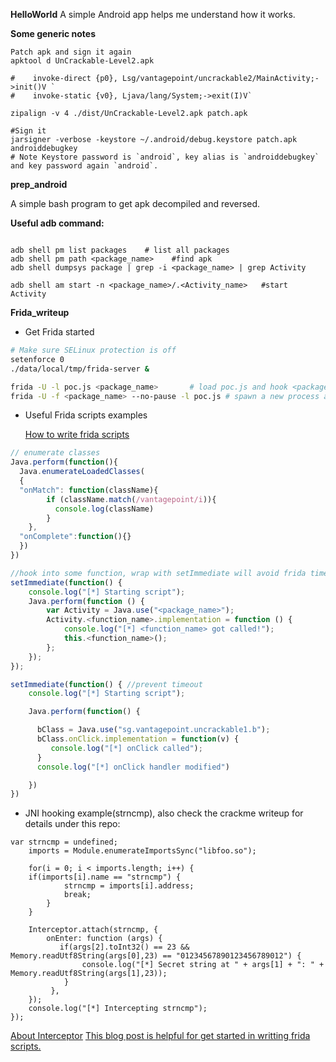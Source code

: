 **HelloWorld**
A simple Android app helps me understand how it works.

**Some generic notes**
~~~
Patch apk and sign it again
apktool d UnCrackable-Level2.apk

#    invoke-direct {p0}, Lsg/vantagepoint/uncrackable2/MainActivity;->init()V `
#    invoke-static {v0}, Ljava/lang/System;->exit(I)V`

zipalign -v 4 ./dist/UnCrackable-Level2.apk patch.apk

#Sign it
jarsigner -verbose -keystore ~/.android/debug.keystore patch.apk androiddebugkey
# Note Keystore password is `android`, key alias is `androiddebugkey` and key password again `android`.

~~~

**prep_android**

A simple bash program to get apk decompiled and reversed.

**Useful adb command:**

~~~

adb shell pm list packages    # list all packages
adb shell pm path <package_name> 	#find apk
adb shell dumpsys package | grep -i <package_name> | grep Activity

adb shell am start -n <package_name>/.<Activity_name> 	#start Activity
~~~

**Frida_writeup**

- Get Frida started

~~~BASH
# Make sure SELinux protection is off
setenforce 0
./data/local/tmp/frida-server & 

frida -U -l poc.js <package_name>		# load poc.js and hook <package_name>
frida -U -f <package_name> --no-pause -l poc.js # spawn a new process and load script
~~~

- Useful Frida scripts examples

	[How to write frida scripts](https://www.frida.re/docs/javascript-api/#java)

~~~javascript
// enumerate classes
Java.perform(function(){
  Java.enumerateLoadedClasses(
  {
  "onMatch": function(className){ 
        if (className.match(/vantagepoint/i)){
          console.log(className)
        }     
    },
  "onComplete":function(){}
  })
})

//hook into some function, wrap with setImmediate will avoid frida timeout
setImmediate(function() {
    console.log("[*] Starting script");
	Java.perform(function () {
	    var Activity = Java.use("<package_name>");
	    Activity.<function_name>.implementation = function () {
	        console.log("[*] <function_name> got called!");
	        this.<function_name>();
	    };
	});
});

~~~


~~~javascript
setImmediate(function() { //prevent timeout
    console.log("[*] Starting script");

    Java.perform(function() {

      bClass = Java.use("sg.vantagepoint.uncrackable1.b");
      bClass.onClick.implementation = function(v) {
         console.log("[*] onClick called");
      }
      console.log("[*] onClick handler modified")

    })
})
~~~


  + JNI hooking example(strncmp), also check the crackme writeup for details under this repo:
  ~~~
  var strncmp = undefined;
      imports = Module.enumerateImportsSync("libfoo.so");

      for(i = 0; i < imports.length; i++) {
      if(imports[i].name == "strncmp") {
              strncmp = imports[i].address;
              break;
          }
      }

      Interceptor.attach(strncmp, {
          onEnter: function (args) {
             if(args[2].toInt32() == 23 && Memory.readUtf8String(args[0],23) == "01234567890123456789012") {
                  console.log("[*] Secret string at " + args[1] + ": " + Memory.readUtf8String(args[1],23));
              }
           },
      });
      console.log("[*] Intercepting strncmp");
  });
  ~~~
  [About Interceptor](https://www.frida.re/docs/javascript-api/#interceptor)
[This blog post is helpful for get started in writting frida scripts.](https://www.codemetrix.net/hacking-android-apps-with-frida-1/)

